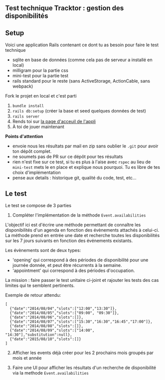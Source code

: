 ## Test technique Tracktor : gestion des disponibilités

## Setup

Voici une application Rails contenant ce dont tu as besoin pour faire le test technique

* sqlite en base de données (comme cela pas de serveur a installé en local)
* milligram pour la partie css
* mini-test pour la partie test
* rails standard pour le reste (sans ActiveStorage, ActionCable, sans webpack)

Fork le projet en local et c'est parti

1. `bundle install`
2. `rails db:setup` (créer la base et seed quelques données de test)
4. `rails server`
5. Rends toi sur [la page d'acceuil de l'appli](http://localhost:3000)
3. À toi de jouer maintenant

**Points d'attention**

- envoie nous les résultats par mail en zip sans oublier le `.git` pour avoir ton dépôt complet.
- ne soumets pas de PR sur ce dépôt pour tes résultats
- rien n'est fixe sur ce test, si tu es plus à l'aise avec `rspec` au lieu de `mini-test`
  mets le en place et explique nous pourquoi. Tu es libre de tes choix d'implémentation
- pense aux details : historique git, qualité du code, test, etc...


## Le test


Le test se compose de 3 parties

1. Compléter l'implémentation de la méthode `Event.availabilities`

L'objectif ici est d'écrire une méthode permettant de connaître les disponibilités d'un agenda
en fonction des évènements attachés à celui-ci.
La méthode prend en entrée une date et recherche toutes les disponibilités sur les 7 jours
suivants en fonction des événements existants.

Les évènements sont de deux types:

 - 'opening' qui correspond à des périodes de disponibilité pour une journée donnée, et peut être récurrents à la semaine.
 - 'appointment' qui correspond à des périodes d'occupation.

La mission : faire passer le test unitaire ci-joint et rajouter les tests des cas limites qui te semblent pertinents.

Exemple de retour attendu:

```
[
  {"date":"2014/08/04","slots":["12:00","13:30"]},
  {"date":"2014/08/05","slots":["09:00", "09:30"]},
  {"date":"2014/08/06","slots":[]},
  {"date":"2014/08/07","slots":["15:30","16:30","16:45","17:00"]},
  {"date":"2014/08/08","slots":[]},
  {"date":"2014/08/09","slots":["14:00", "14:30"],"substitution":null},
  {"date":"2015/08/10","slots":[]}
]

```

2. Afficher les events déjà créer pour les 2 prochains mois groupés par mois et année

3. Faire une UI pour afficher les résultats d'un recherche de disponibilité
   via la methode `Event.availabilities`


